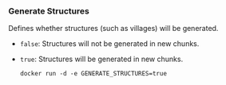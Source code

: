 ### Generate Structures

Defines whether structures (such as villages) will be generated.

- `false`: Structures will not be generated in new chunks.
- `true`: Structures will be generated in new chunks.

  `docker run -d -e GENERATE_STRUCTURES=true`
